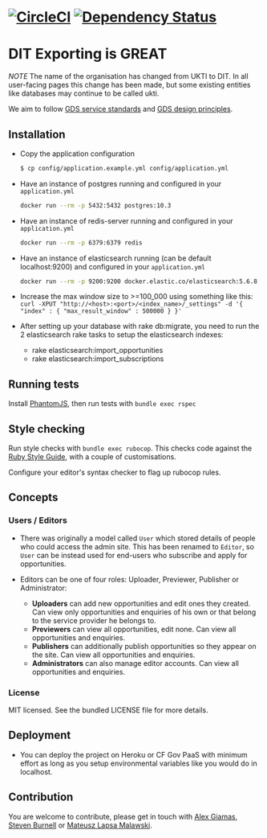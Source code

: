 [![CircleCI](https://circleci.com/gh/uktrade/export-opportunities.svg?style=svg)](https://circleci.com/gh/uktrade/export-opportunities)
[![Dependency Status](https://gemnasium.com/badges/github.com/uktrade/export-opportunities.svg)](https://gemnasium.com/github.com/uktrade/export-opportunities)
=======

# DIT Exporting is GREAT

*NOTE* The name of the organisation has changed from UKTI to DIT. In all
user-facing pages this change has been made, but some existing entities like
databases may continue to be called ukti.

We aim to follow [GDS service standards](https://www.gov.uk/service-manual/service-standard) and [GDS design principles](https://www.gov.uk/design-principles).


## Installation

* Copy the application configuration
  ```bash
  $ cp config/application.example.yml config/application.yml
  ```

* Have an instance of postgres running and configured in your `application.yml`
  ```bash
  docker run --rm -p 5432:5432 postgres:10.3
  ```

* Have an instance of redis-server running and configured in your `application.yml`
  ```bash
  docker run --rm -p 6379:6379 redis
  ```

* Have an instance of elasticsearch running (can be default localhost:9200) and configured in your `application.yml`
  ```bash
  docker run --rm -p 9200:9200 docker.elastic.co/elasticsearch:5.6.8
  ```

* Increase the max window size to >=100_000 using something like this:
```curl -XPUT "http://<host>:<port>/<index_name>/_settings" -d '{ "index" : { "max_result_window" : 500000 } }'```

* After setting up your database with rake db:migrate, you need to run the 2 elasticsearch rake tasks to setup the elasticsearch indexes:
    * rake elasticsearch:import_opportunities
    * rake elasticsearch:import_subscriptions
    

## Running tests

Install [PhantomJS](http://phantomjs.org/), then run tests with `bundle exec rspec`

## Style checking

Run style checks with `bundle exec rubocop`. This checks code against the [Ruby Style Guide](https://github.com/bbatsov/ruby-style-guide), with a couple of customisations.

Configure your editor's syntax checker to flag up rubocop rules.

## Concepts

### Users / Editors

* There was originally a model called `User` which stored details of people who could access the admin site. This has been renamed to `Editor`, so `User` can be instead used for end-users who subscribe and apply for opportunities.

* Editors can be one of four roles: Uploader, Previewer, Publisher or Administrator:

  * **Uploaders** can add new opportunities and edit ones they created. Can view only opportunities and enquiries of his own or that belong to the service provider he belongs to. 
  * **Previewers** can view all opportunities, edit none. Can view all opportunities and enquiries.
  * **Publishers** can additionally publish opportunities so they appear on the site. Can view all opportunities and enquiries.
  * **Administrators** can also manage editor accounts. Can view all opportunities and enquiries.

### License

MIT licensed. See the bundled LICENSE file for more details.
  
## Deployment
  
* You can deploy the project on Heroku or CF Gov PaaS with minimum effort as long as you setup environmental variables like you would do in localhost.

## Contribution

You are welcome to contribute, please get in touch with [Alex Giamas](mailto:alexandros.giamas@digital.trade.gov.uk), [Steven Burnell](mailto:steve.burnell@digital.trade.gov.uk) or [Mateusz Lapsa Malawski](mailto:mateusz.lapsa-malawski@digital.trade.gov.uk).

